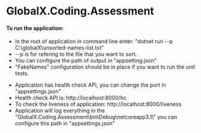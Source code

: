 # GlobalX.Coding.Assessment

<h4>To run the application: </h4>
<ul>
    <li>In the root of application in command line enter: "dotnet run --p C:\globalX\unsorted-names-list.txt"</li>
    <li>--p is for refering to the file that you want to sort.</li>
    <li>You can configure the path of output in "appsetting.json"</li>
    <li>"FakeNames" configuration should be in place if you want to run the unit tests.</li>
</ul>

<ul>
<li>Application has health check API, you can change the port in "appsettings.json"</li>
<li>Health check API is: http://localhost:8000/hc</li>
<li>To check the liveness of application: http://localhost:8000/liveness</li>
<li>Application will log everything in the "GlobalX.Coding.Assessment\bin\Debug\netcoreapp3.1\" you can configure this path in "appsettings.json"</li>
</ul>
